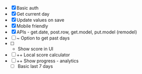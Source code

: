 - [x] Basic auth
- [x] Get current day
- [x] Update values on save
- [x] Mobile friendly
- [x] APIs - get.date, post.row, get.model, put.model (remodel)
- [ ] ~ Option to get past days
- [ ] + Show score in UI
- [ ] ++ Local score calculator
- [ ] ++ Show progress - analytics
    - [ ] Basic last 7 days
